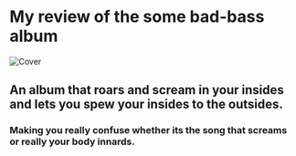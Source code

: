 # My review of the some bad-bass album

![Cover](https://upload.wikimedia.org/wikipedia/en/e/ef/Led_Zeppelin_-_Led_Zeppelin_%281969%29_front_cover.png)


## An album that roars and scream in your insides and lets you spew your insides to the outsides.

### Making you really confuse whether its the song that screams or really your body innards.
